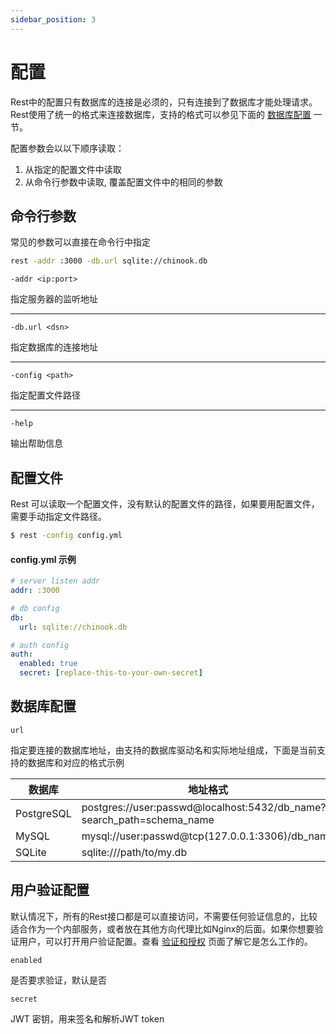 ```yaml
---
sidebar_position: 3
---
```


# 配置

Rest中的配置只有数据库的连接是必须的，只有连接到了数据库才能处理请求。Rest使用了统一的格式来连接数据库，支持的格式可以参见下面的 [数据库配置](#数据库配置) 一节。

配置参数会以以下顺序读取：
1. 从指定的配置文件中读取
2. 从命令行参数中读取, 覆盖配置文件中的相同的参数


## 命令行参数

常见的参数可以直接在命令行中指定

``` bash
rest -addr :3000 -db.url sqlite://chinook.db
```

`-addr <ip:port>`

指定服务器的监听地址

---

`-db.url <dsn>`

指定数据库的连接地址

---


`-config <path>`

指定配置文件路径

---

`-help`

输出帮助信息

## 配置文件

Rest 可以读取一个配置文件，没有默认的配置文件的路径，如果要用配置文件，需要手动指定文件路径。

``` bash
$ rest -config config.yml
```

#### config.yml 示例

```yml
# server listen addr
addr: :3000

# db config
db:
  url: sqlite://chinook.db

# auth config
auth:
  enabled: true
  secret: [replace-this-to-your-own-secret]
```



## 数据库配置

`url`

指定要连接的数据库地址，由支持的数据库驱动名和实际地址组成，下面是当前支持的数据库和对应的格式示例

|  数据库 | 地址格式 |
|---|---|
| PostgreSQL | postgres://user:passwd@localhost:5432/db_name?search_path=schema_name |
| MySQL      | mysql://user:passwd@tcp(127.0.0.1:3306)/db_name |
| SQLite     | sqlite:///path/to/my.db |

## 用户验证配置

默认情况下，所有的Rest接口都是可以直接访问，不需要任何验证信息的，比较适合作为一个内部服务，或者放在其他方向代理比如Nginx的后面。如果你想要验证用户，可以打开用户验证配置。查看 [验证和授权](../guides/auth) 页面了解它是怎么工作的。

`enabled`

是否要求验证，默认是否

`secret`

JWT 密钥，用来签名和解析JWT token
